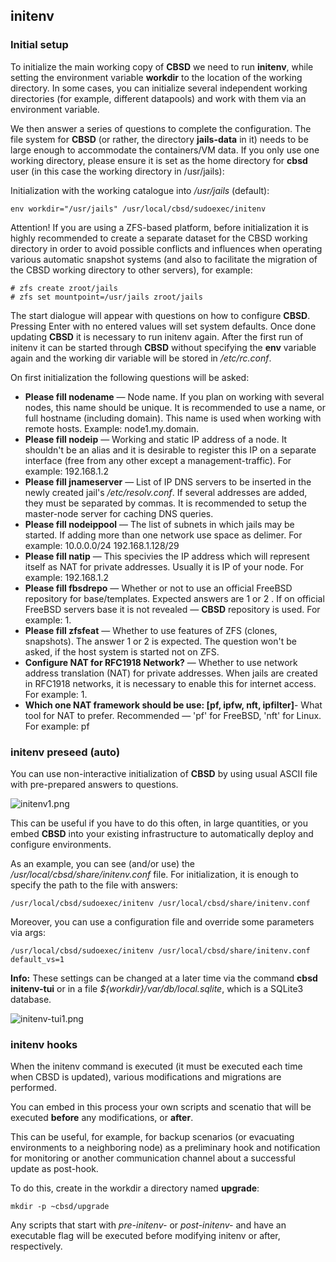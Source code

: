 ## initenv

### Initial setup

To initialize the main working copy of **CBSD** we need to run **initenv**, while setting the environment variable **workdir** to the location of the working directory. 
In some cases, you can initialize several independent working directories (for example, different datapools) and work with them via an environment variable.

We then answer a series of questions to complete the configuration. 
The file system for **CBSD** (or rather, the directory **jails-data** in it) needs to be large enough to accommodate the containers/VM data. 
If you only use one working directory, please ensure it is set as the home directory for **cbsd** user (in this case the working directory in /usr/jails):

Initialization with the working catalogue into _/usr/jails_ (default):

```
env workdir="/usr/jails" /usr/local/cbsd/sudoexec/initenv
```

Attention! If you are using a ZFS-based platform, before initialization it is highly recommended to create a separate dataset for the CBSD working directory in order to avoid possible conflicts and influences when operating various
automatic snapshot systems (and also to facilitate the migration of the CBSD working directory to other servers), for example:

```
# zfs create zroot/jails
# zfs set mountpoint=/usr/jails zroot/jails

```

The start dialogue will appear with questions on how to configure **CBSD**. 
Pressing Enter with no entered values will set system defaults. 
Once done updating **CBSD** it is necessary to run initenv again. 
After the first run of initenv it can be started through **CBSD** without specifying the **env** variable again and the working dir variable will be stored in _/etc/rc.conf_.

On first initialization the following questions will be asked:

- **Please fill nodename** — Node name. If you plan on working with several nodes, this name should be unique. It is recommended to use a name, or full hostname (including domain). This name is used when working with remote hosts. Example: node1.my.domain.
- **Please fill nodeip** — Working and static IP address of a node. It shouldn't be an alias and it is desirable to register this IP on a separate interface (free from any other except a management-traffic). For example: 192.168.1.2
- **Please fill jnameserver** — List of IP DNS servers to be inserted in the newly created jail's _/etc/resolv.conf_. If several addresses are added, they must be separated by commas. It is recommended to setup the master-node server for caching DNS queries.
- **Please fill nodeippool** — The list of subnets in which jails may be started. If adding more than one network use space as delimer. For example: 10.0.0.0/24 192.168.1.128/29
- **Please fill natip** — This specivies the IP address which will represent itself as NAT for private addresses. Usually it is IP of your node. For example: 192.168.1.2
- **Please fill fbsdrepo** — Whether or not to use an official FreeBSD repository for base/templates. Expected answers are 1 or 2 . If on official FreeBSD servers base it is not revealed — **CBSD** repository is used. For example: 1.
- **Please fill zfsfeat** — Whether to use features of ZFS (clones, snapshots). The answer 1 or 2 is expected. The question won't be asked, if the host system is started not on ZFS.
- **Configure NAT for RFC1918 Network?** — Whether to use network address translation (NAT) for private addresses. When jails are created in RFC1918 networks, it is necessary to enable this for internet access. For example: 1.
- **Which one NAT framework should be use: \[pf, ipfw, nft, ipfilter\]**\- What tool for NAT to prefer. Recommended — 'pf' for FreeBSD, 'nft' for Linux. For example: pf

### initenv preseed (auto)

You can use non-interactive initialization of **CBSD** by using usual ASCII file with pre-prepared answers to questions.

![initenv1.png](https://convectix.com/img/initenv1.png?raw=true)

This can be useful if you have to do this often, in large quantities, or you embed **CBSD** into your existing infrastructure to automatically
deploy and configure environments.

As an example, you can see (and/or use) the _/usr/local/cbsd/share/initenv.conf_ file. For initialization, it is enough to specify the path to the file with answers:

```
/usr/local/cbsd/sudoexec/initenv /usr/local/cbsd/share/initenv.conf
```

Moreover, you can use a configuration file and override some parameters via args:
```
/usr/local/cbsd/sudoexec/initenv /usr/local/cbsd/share/initenv.conf default_vs=1
```

**Info:** These settings can be changed at a later time via the command **cbsd initenv-tui** or in a file _${workdir}/var/db/local.sqlite_, which is a SQLite3 database.

![initenv-tui1.png](https://convectix.com/img/initenv-tui1.png?raw=true)

### initenv hooks

When the initenv command is executed (it must be executed each time when CBSD is updated), various modifications and migrations are performed.

You can embed in this process your own scripts and scenatio that will be executed **before** any modifications, or **after**.

This can be useful, for example, for backup scenarios (or evacuating environments to a neighboring node) as a preliminary hook and notification for
monitoring or another communication channel about a successful update as post-hook.

To do this, create in the workdir a directory named **upgrade**:

```
mkdir -p ~cbsd/upgrade
```

Any scripts that start with _pre-initenv-_ or _post-initenv-_ and have an executable flag will be executed
before modifying initenv or after, respectively.
